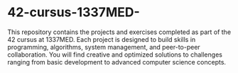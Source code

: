 # 42-cursus-1337MED-
This repository contains the projects and exercises completed as part of the 42 cursus at 1337MED. Each project is designed to build skills in programming, algorithms, system management, and peer-to-peer collaboration. You will find creative and optimized solutions to challenges ranging from basic development to advanced computer science concepts.
